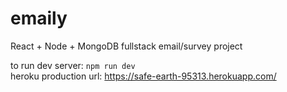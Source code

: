 # emaily
React + Node + MongoDB fullstack email/survey project

to run dev server: `npm run dev`
<br>
heroku production url: https://safe-earth-95313.herokuapp.com/
